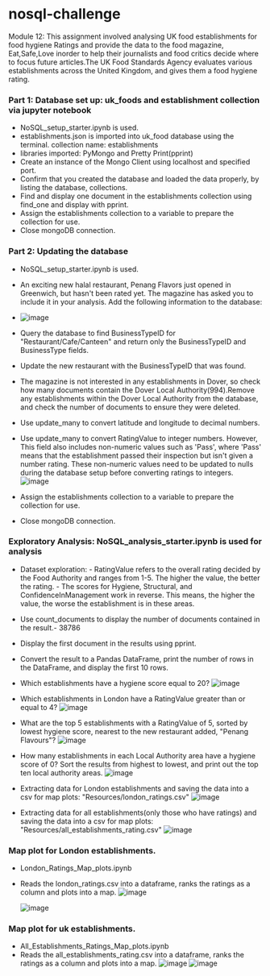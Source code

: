 # nosql-challenge
Module 12:
This assignment involved analysing UK food establishments for food hygiene Ratings and provide the data to the food magazine, Eat,Safe,Love inorder to help their journalists and food critics decide where to focus future articles.The UK Food Standards Agency evaluates various establishments across the United Kingdom, and gives them a food hygiene rating. 

### Part 1: Database set up: uk_foods and establishment collection via jupyter notebook
   - NoSQL_setup_starter.ipynb is used. 
   - establishments.json is imported into uk_food database using the terminal. collection name: establishments
   - libraries imported: PyMongo and Pretty Print(pprint)
   - Create an instance of the Mongo Client using localhost and specified port.
   - Confirm that you created the database and loaded the data properly, by listing the database, collections.
   - Find and display one document in the establishments collection using find_one and display with pprint.
   - Assign the establishments collection to a variable to prepare the collection for use.
   - Close mongoDB connection.

### Part 2: Updating the database
   - NoSQL_setup_starter.ipynb is used. 
   - An exciting new halal restaurant, Penang Flavors just opened in Greenwich, but hasn't been rated yet. The magazine has asked you to   include it in your analysis. Add the following information to the database:
   - ![image](https://github.com/BijoyetaK/nosql-challenge/assets/126313924/95ced564-1ee8-41fe-9f5d-aafdcf26831f)

   - Query the database to find BusinessTypeID for "Restaurant/Cafe/Canteen" and return only the BusinessTypeID and BusinessType fields.
   - Update the new restaurant with the BusinessTypeID that was found.
   - The magazine is not interested in any establishments in Dover, so check how many documents contain the Dover Local  Authority(994).Remove any establishments within the Dover Local Authority from the database, and check the number of documents to ensure they were deleted.
   - Use update_many to convert latitude and longitude to decimal numbers.
   - Use update_many to convert RatingValue to integer numbers. However, This field also includes non-numeric values such as 'Pass', where 'Pass' means that the establishment passed their inspection but isn't given a number rating. These non-numeric values need to be updated to nulls during the database setup before converting ratings to integers.
   ![image](https://github.com/BijoyetaK/nosql-challenge/assets/126313924/9fb38d9a-9bb5-4425-8c81-76049677f30e)

   - Assign the establishments collection to a variable to prepare the collection for use.
   - Close mongoDB connection.
   
    
### Exploratory Analysis: NoSQL_analysis_starter.ipynb is used for analysis

   - Dataset exploration: 
                        - RatingValue refers to the overall rating decided by the Food Authority and ranges from 1-5. The higher the value, the better the rating.
                        - The scores for Hygiene, Structural, and ConfidenceInManagement work in reverse. This means, the higher the value, the worse the establishment is in these areas.
   - Use count_documents to display the number of documents contained in the result.- 38786
   - Display the first document in the results using pprint.
   - Convert the result to a Pandas DataFrame, print the number of rows in the DataFrame, and display the first 10 rows. 
   - Which establishments have a hygiene score equal to 20?
      ![image](https://github.com/BijoyetaK/nosql-challenge/assets/126313924/4f6f03f0-c6ce-437f-8bb5-27f23585e63f)

   - Which establishments in London have a RatingValue greater than or equal to 4?
      ![image](https://github.com/BijoyetaK/nosql-challenge/assets/126313924/024b9d26-56af-4fb9-a6f4-6ade75dfc9e1)

   - What are the top 5 establishments with a RatingValue of 5, sorted by lowest hygiene score, nearest to the new restaurant added, "Penang Flavours"?
      ![image](https://github.com/BijoyetaK/nosql-challenge/assets/126313924/6fd02bca-94e6-4d26-9f5b-0c12b55c5c4e)

   - How many establishments in each Local Authority area have a hygiene score of 0? Sort the results from highest to lowest, and print out the top ten local authority areas.
      ![image](https://github.com/BijoyetaK/nosql-challenge/assets/126313924/4ee1c5a3-8ef8-457b-8397-222cee1e0fd4)

   - Extracting data for London establishments and saving the data into a csv for map plots: "Resources/london_ratings.csv"
      ![image](https://github.com/BijoyetaK/nosql-challenge/assets/126313924/71ed8c26-e02d-4e24-806e-d18b07ff8cb6)

   - Extracting data for all establishments(only those who have ratings) and saving the data into a csv for map plots: "Resources/all_establishments_rating.csv"
      ![image](https://github.com/BijoyetaK/nosql-challenge/assets/126313924/711ae729-ae75-4e93-b36f-f439d7463e5f)
      
   

### Map plot for London establishments.

   - London_Ratings_Map_plots.ipynb
   - Reads the london_ratings.csv into a dataframe, ranks the ratings as a column and plots into a map. 
      ![image](https://github.com/BijoyetaK/nosql-challenge/assets/126313924/7a7b6b5e-aa15-4f85-8c25-e5ef6df1f31b)
      
      ![image](https://github.com/BijoyetaK/nosql-challenge/assets/126313924/24dd4895-2614-4b04-a7f5-7db49854e9aa)


### Map plot for uk establishments.

   - All_Establishments_Ratings_Map_plots.ipynb
   - Reads the all_establishments_rating.csv into a dataframe, ranks the ratings as a column and plots into a map.
      ![image](https://github.com/BijoyetaK/nosql-challenge/assets/126313924/bea501f5-160a-4e16-a234-9acdfbb73570)
      ![image](https://github.com/BijoyetaK/nosql-challenge/assets/126313924/f6d4c3e5-896d-4e1e-9ed4-4c1047712288)

